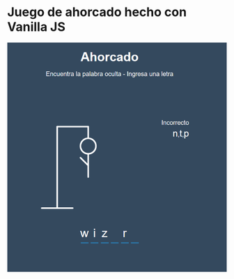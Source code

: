 # Juego de ahorcado hecho con Vanilla JS

![captura](https://github.com/alextello/JS-Ahorcado/blob/master/ejemplos/1.png?raw=true)
